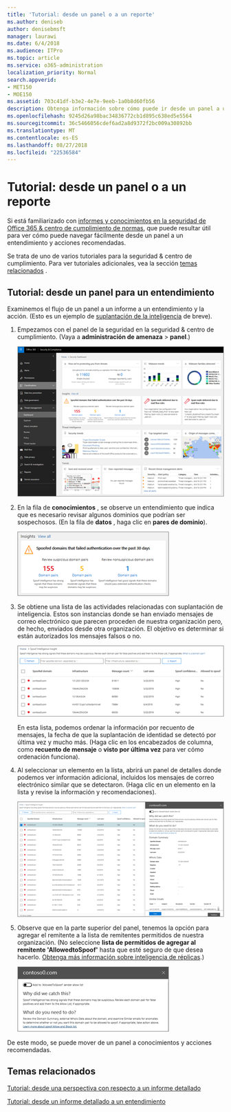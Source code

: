 ```yaml
---
title: 'Tutorial: desde un panel o a un reporte'
ms.author: deniseb
author: denisebmsft
manager: laurawi
ms.date: 6/4/2018
ms.audience: ITPro
ms.topic: article
ms.service: o365-administration
localization_priority: Normal
search.appverid:
- MET150
- MOE150
ms.assetid: 703c41df-b3e2-4e7e-9eeb-1a0b8d60fb56
description: Obtenga información sobre cómo puede ir desde un panel a un entendimiento con acciones recomendadas en la seguridad &amp; centro de cumplimiento.
ms.openlocfilehash: 9245d26a98bac34836772cb1d895c638ed5e5564
ms.sourcegitcommit: 36c5466056cdef6ad2a8d9372f2bc009a30892bb
ms.translationtype: MT
ms.contentlocale: es-ES
ms.lasthandoff: 08/27/2018
ms.locfileid: "22536584"
---
```

# <a name="walkthrough---from-a-dashboard-to-an-insight"></a>Tutorial: desde un panel o a un reporte

Si está familiarizado con [informes y conocimientos en la seguridad de Office 365 &amp; centro de cumplimiento de normas](reports-and-insights-in-security-and-compliance.md), que puede resultar útil para ver cómo puede navegar fácilmente desde un panel a un entendimiento y acciones recomendadas. 
  
Se trata de uno de varios tutoriales para la seguridad &amp; centro de cumplimiento. Para ver tutoriales adicionales, vea la sección [temas relacionados](#related-topics) . 
  
## <a name="walkthrough-from-a-dashboard-to-an-insight"></a>Tutorial: desde un panel para un entendimiento

Examinemos el flujo de un panel a un informe a un entendimiento y la acción. (Esto es un ejemplo de [suplantación de la inteligencia](learn-about-spoof-intelligence.md) de breve). 
  
1. Empezamos con el panel de la seguridad en la seguridad &amp; centro de cumplimiento. (Vaya a **administración de amenaza** \> **panel**.)
    
    ![En la seguridad &amp; centro de cumplimiento, elija Administración de amenaza \> panel](media/05a38660-eb13-4960-a266-11809c453d95.png)
  
2. En la fila de **conocimientos** , se observe un entendimiento que indica que es necesario revisar algunos dominios que podrían ser sospechosos. (En la fila de **datos** , haga clic en **pares de dominio**).
    
    ![La fila de perspectivas menciones posibles problemas de suplantación de identidad](media/dd1d0cb3-3201-45d7-b41d-18a0944fe85d.png)
  
3. Se obtiene una lista de las actividades relacionadas con suplantación de inteligencia. Estos son instancias donde se han enviado mensajes de correo electrónico que parecen proceden de nuestra organización pero, de hecho, enviados desde otra organización. El objetivo es determinar si están autorizados los mensajes falsos o no.
    
    ![Suplantación de la inteligencia insights](media/a2e2b4fd-0c1e-499f-8401-cf3089da82fa.png)
  
    En esta lista, podemos ordenar la información por recuento de mensajes, la fecha de que la suplantación de identidad se detectó por última vez y mucho más. (Haga clic en los encabezados de columna, como **recuento de mensaje** o **visto por última vez** para ver cómo ordenación funciona). 
    
4. Al seleccionar un elemento en la lista, abrirá un panel de detalles donde podemos ver información adicional, incluidos los mensajes de correo electrónico similar que se detectaron. (Haga clic en un elemento en la lista y revise la información y recomendaciones).
    
    ![Al seleccionar un elemento abrirá un panel de detalles](media/7ad1faa5-6ca2-474e-a609-eb275e0a8e59.png)
  
5. Observe que en la parte superior del panel, tenemos la opción para agregar el remitente a la lista de remitentes permitidos de nuestra organización. (No seleccione **lista de permitidos de agregar al remitente 'AllowedtoSpoof'** hasta que esté seguro de que desea hacerlo. [Obtenga más información sobre inteligencia de réplicas](learn-about-spoof-intelligence.md).)
    
    ![Puede autorizar un remitente](media/caf0c20a-6047-486d-8060-5a229a3de49f.png)
  
De este modo, se puede mover de un panel a conocimientos y acciones recomendadas.
  
## <a name="related-topics"></a>Temas relacionados

[Tutorial: desde una perspectiva con respecto a un informe detallado](from-an-insight-to-a-detailed-report.md)
  
[Tutorial: desde un informe detallado a un entendimiento](from-a-detailed-report-to-an-insight.md)
  

